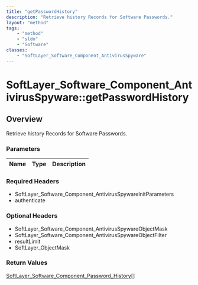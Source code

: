 ```yaml
---
title: "getPasswordHistory"
description: "Retrieve history Records for Software Passwords."
layout: "method"
tags:
    - "method"
    - "sldn"
    - "Software"
classes:
    - "SoftLayer_Software_Component_AntivirusSpyware"
---
```

# SoftLayer_Software_Component_AntivirusSpyware::getPasswordHistory
## Overview 
Retrieve history Records for Software Passwords.

### Parameters 
|Name | Type | Description |
| --- | --- | --- |


### Required Headers
* SoftLayer_Software_Component_AntivirusSpywareInitParameters
* authenticate

### Optional Headers
* SoftLayer_Software_Component_AntivirusSpywareObjectMask
* SoftLayer_Software_Component_AntivirusSpywareObjectFilter
* resultLimit
* SoftLayer_ObjectMask

### Return Values
<a href='/reference/datatypes/SoftLayer_Software_Component_Password_History'>SoftLayer_Software_Component_Password_History[] </a>

